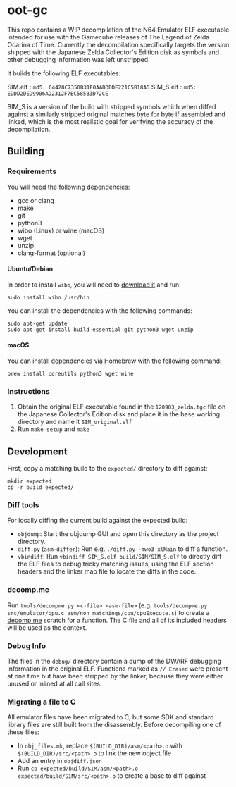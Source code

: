 # oot-gc

This repo contains a WIP decompilation of the N64 Emulator ELF executable intended for use with the Gamecube releases of The Legend of Zelda Ocarina of Time. Currently the decompilation specifically targets the version shipped with the Japanese Zelda Collector's Edition disk as symbols and other debugging information was left unstripped.

It builds the following ELF executables:

SIM.elf   : `md5: 64428C7350B31E0AAD3DDE221C5B18A5`
SIM_S.elf : `md5: EDDD2DED9906AD2312F7EC585B3D72CE`

SIM_S is a version of the build with stripped symbols which when diffed against a similarly stripped original matches byte for byte if assembled and linked, which is the most realistic goal for verifying the accuracy of the decompilation.

## Building

### Requirements

You will need the following dependencies:
* gcc or clang
* make
* git
* python3
* wibo (Linux) or wine (macOS)
* wget
* unzip
* clang-format (optional)

#### Ubuntu/Debian

In order to install `wibo`, you will need to [download it](https://github.com/decompals/wibo/releases) and run:

```
sudo install wibo /usr/bin
```

You can install the dependencies with the following commands:

```
sudo apt-get update
sudo apt-get install build-essential git python3 wget unzip
```

#### macOS

You can install dependencies via Homebrew with the following command:

```
brew install coreutils python3 wget wine
```

### Instructions

1. Obtain the original ELF executable found in the `120903_zelda.tgc` file on the Japanese Collector's Edition disk and place it in the base working directory and name it `SIM_original.elf`
2. Run `make setup` and `make`

## Development

First, copy a matching build to the `expected/` directory to diff against:

```
mkdir expected
cp -r build expected/
```

### Diff tools

For locally diffing the current build against the expected build:

* `objdump`: Start the objdump GUI and open this directory as the project directory.
* `diff.py` (`asm-differ`): Run e.g. `./diff.py -mwo3 xlMain` to diff a function.
* `vbindiff`: Run `vbindiff SIM_S.elf build/SIM/SIM_S.elf` to directly diff the
  ELF files to debug tricky matching issues, using the ELF section headers and
  the linker map file to locate the diffs in the code.

### decomp.me

Run `tools/decompme.py <c-file> <asm-file>` (e.g. `tools/decompme.py src/emulator/cpu.c asm/non_matchings/cpu/cpuExecute.s`) to create a
[decomp.me](https://decomp.me/) scratch for a function. The C file and all of its included headers will be used as the context.

### Debug Info

The files in the `debug/` directory contain a dump of the DWARF debugging information in the original ELF. Functions marked as `// Erased`
were present at one time but have been stripped by the linker, because they were either unused or inlined at all call sites.

### Migrating a file to C

All emulator files have been migrated to C, but some SDK and standard library files are still built from the disassembly. Before decompiling
one of these files:

* In `obj_files.mk`, replace `$(BUILD_DIR)/asm/<path>.o` with `$(BUILD_DIR)/src/<path>.o` to link the new object file
* Add an entry in `objdiff.json`
* Run `cp expected/build/SIM/asm/<path>.o expected/build/SIM/src/<path>.o` to create a base to diff against
